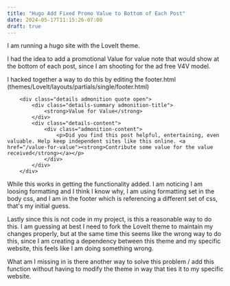 ```yaml
---
title: "Hugo Add Fixed Promo Value to Bottom of Each Post"
date: 2024-05-17T11:15:26-07:00
draft: true
---
```


I am running a hugo site with the LoveIt theme.

I had the idea to add a promotional Value for value note that would show at the bottom of each post, since I am shooting for the ad free V4V model.

I hacked together a way to do this by editing the footer.html (themes/LoveIt/layouts/partials/single/footer.html)

        <div class="details admonition quote open">
            <div class="details-summary admonition-title">
                <strong>Value for Value</strong>
            </div>
            <div class="details-content">
                <div class="admonition-content">
                    <p>Did you find this post helpful, entertaining, even valuable. Help keep independent sites like this online. <a href="/value-for-value"><strong>Contribute some value for the value received</strong></a></p> 
                </div>
            </div>
        </div>

While this works in getting the functionality added. I am noticing I am loosing formatting  and I think I know why, I am using formatting set in the body css, and I am in the footer which is referencing a different set of css, that's my initial guess.

Lastly since this is not code in my project, is this a reasonable way to do this. I am guessing at best I need to fork the LoveIt theme to maintain my changes properly, but at the same time this seems like the wrong way to do this, since I am creating a dependency between this theme and my specific website, this feels like I am doing something wrong.

What am I missing in is there another way to solve this problem / add this function without having to modify the theme in way that ties it to my specific website.